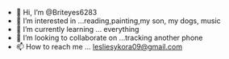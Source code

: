 - 👋 Hi, I’m @Briteyes6283
- 👀 I’m interested in ...reading,painting,my son, my dogs, music
- 🌱 I’m currently learning ... everything
- 💞️ I’m looking to collaborate on ...tracking another phone
- 📫 How to reach me ... lesliesykora09@gmail.com

<!---
Briteyes6283/Briteyes6283 is a ✨ special ✨ repository because its `README.md` (this file) appears on your GitHub profile.
You can click the Preview link to take a look at your changes.
--->
